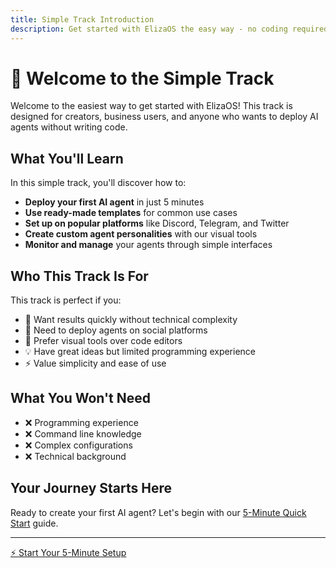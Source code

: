 ```yaml
---
title: Simple Track Introduction
description: Get started with ElizaOS the easy way - no coding required
---
```


# 🚀 Welcome to the Simple Track

Welcome to the easiest way to get started with ElizaOS! This track is designed for creators, business users, and anyone who wants to deploy AI agents without writing code.

## What You'll Learn

In this simple track, you'll discover how to:

- **Deploy your first AI agent** in just 5 minutes
- **Use ready-made templates** for common use cases  
- **Set up on popular platforms** like Discord, Telegram, and Twitter
- **Create custom agent personalities** with our visual tools
- **Monitor and manage** your agents through simple interfaces

## Who This Track Is For

This track is perfect if you:

- 🎯 Want results quickly without technical complexity
- 📱 Need to deploy agents on social platforms
- 🎨 Prefer visual tools over code editors
- 💡 Have great ideas but limited programming experience
- ⚡ Value simplicity and ease of use

## What You Won't Need

- ❌ Programming experience
- ❌ Command line knowledge
- ❌ Complex configurations
- ❌ Technical background

## Your Journey Starts Here

Ready to create your first AI agent? Let's begin with our [5-Minute Quick Start](/docs/simple/getting-started/quick-start) guide.

---

<div style={{textAlign: 'center', marginTop: '2rem'}}>
  <a href="/docs/simple/getting-started/quick-start" className="button button--primary button--lg">
    ⚡ Start Your 5-Minute Setup
  </a>
</div>